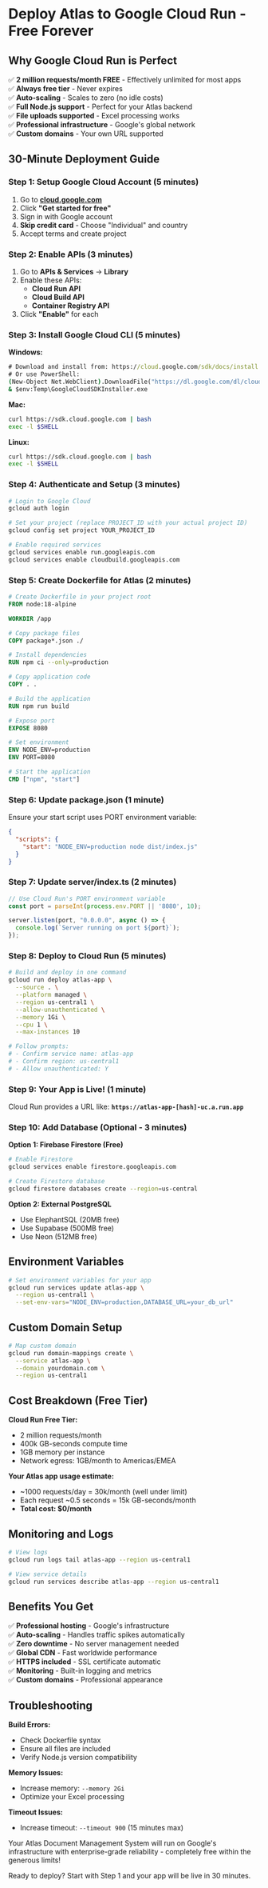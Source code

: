 # Deploy Atlas to Google Cloud Run - Free Forever

## Why Google Cloud Run is Perfect

✅ **2 million requests/month FREE** - Effectively unlimited for most apps  
✅ **Always free tier** - Never expires  
✅ **Auto-scaling** - Scales to zero (no idle costs)  
✅ **Full Node.js support** - Perfect for your Atlas backend  
✅ **File uploads supported** - Excel processing works  
✅ **Professional infrastructure** - Google's global network  
✅ **Custom domains** - Your own URL supported  

## 30-Minute Deployment Guide

### Step 1: Setup Google Cloud Account (5 minutes)
1. Go to **[cloud.google.com](https://cloud.google.com)**
2. Click **"Get started for free"**
3. Sign in with Google account
4. **Skip credit card** - Choose "Individual" and country
5. Accept terms and create project

### Step 2: Enable APIs (3 minutes)
1. Go to **APIs & Services** → **Library**
2. Enable these APIs:
   - **Cloud Run API**
   - **Cloud Build API**
   - **Container Registry API**
3. Click **"Enable"** for each

### Step 3: Install Google Cloud CLI (5 minutes)

**Windows:**
```cmd
# Download and install from: https://cloud.google.com/sdk/docs/install
# Or use PowerShell:
(New-Object Net.WebClient).DownloadFile("https://dl.google.com/dl/cloudsdk/channels/rapid/GoogleCloudSDKInstaller.exe", "$env:Temp\GoogleCloudSDKInstaller.exe")
& $env:Temp\GoogleCloudSDKInstaller.exe
```

**Mac:**
```bash
curl https://sdk.cloud.google.com | bash
exec -l $SHELL
```

**Linux:**
```bash
curl https://sdk.cloud.google.com | bash
exec -l $SHELL
```

### Step 4: Authenticate and Setup (3 minutes)
```bash
# Login to Google Cloud
gcloud auth login

# Set your project (replace PROJECT_ID with your actual project ID)
gcloud config set project YOUR_PROJECT_ID

# Enable required services
gcloud services enable run.googleapis.com
gcloud services enable cloudbuild.googleapis.com
```

### Step 5: Create Dockerfile for Atlas (2 minutes)
```dockerfile
# Create Dockerfile in your project root
FROM node:18-alpine

WORKDIR /app

# Copy package files
COPY package*.json ./

# Install dependencies
RUN npm ci --only=production

# Copy application code
COPY . .

# Build the application
RUN npm run build

# Expose port
EXPOSE 8080

# Set environment
ENV NODE_ENV=production
ENV PORT=8080

# Start the application
CMD ["npm", "start"]
```

### Step 6: Update package.json (1 minute)
Ensure your start script uses PORT environment variable:
```json
{
  "scripts": {
    "start": "NODE_ENV=production node dist/index.js"
  }
}
```

### Step 7: Update server/index.ts (2 minutes)
```typescript
// Use Cloud Run's PORT environment variable
const port = parseInt(process.env.PORT || '8080', 10);

server.listen(port, "0.0.0.0", async () => {
  console.log(`Server running on port ${port}`);
});
```

### Step 8: Deploy to Cloud Run (5 minutes)
```bash
# Build and deploy in one command
gcloud run deploy atlas-app \
  --source . \
  --platform managed \
  --region us-central1 \
  --allow-unauthenticated \
  --memory 1Gi \
  --cpu 1 \
  --max-instances 10

# Follow prompts:
# - Confirm service name: atlas-app
# - Confirm region: us-central1
# - Allow unauthenticated: Y
```

### Step 9: Your App is Live! (1 minute)
Cloud Run provides a URL like:
**`https://atlas-app-[hash]-uc.a.run.app`**

### Step 10: Add Database (Optional - 3 minutes)

**Option 1: Firebase Firestore (Free)**
```bash
# Enable Firestore
gcloud services enable firestore.googleapis.com

# Create Firestore database
gcloud firestore databases create --region=us-central
```

**Option 2: External PostgreSQL**
- Use ElephantSQL (20MB free)
- Use Supabase (500MB free)
- Use Neon (512MB free)

## Environment Variables
```bash
# Set environment variables for your app
gcloud run services update atlas-app \
  --region us-central1 \
  --set-env-vars="NODE_ENV=production,DATABASE_URL=your_db_url"
```

## Custom Domain Setup
```bash
# Map custom domain
gcloud run domain-mappings create \
  --service atlas-app \
  --domain yourdomain.com \
  --region us-central1
```

## Cost Breakdown (Free Tier)

**Cloud Run Free Tier:**
- 2 million requests/month
- 400k GB-seconds compute time
- 1GB memory per instance
- Network egress: 1GB/month to Americas/EMEA

**Your Atlas app usage estimate:**
- ~1000 requests/day = 30k/month (well under limit)
- Each request ~0.5 seconds = 15k GB-seconds/month
- **Total cost: $0/month**

## Monitoring and Logs
```bash
# View logs
gcloud run logs tail atlas-app --region us-central1

# View service details
gcloud run services describe atlas-app --region us-central1
```

## Benefits You Get

✅ **Professional hosting** - Google's infrastructure  
✅ **Auto-scaling** - Handles traffic spikes automatically  
✅ **Zero downtime** - No server management needed  
✅ **Global CDN** - Fast worldwide performance  
✅ **HTTPS included** - SSL certificate automatic  
✅ **Monitoring** - Built-in logging and metrics  
✅ **Custom domains** - Professional appearance  

## Troubleshooting

**Build Errors:**
- Check Dockerfile syntax
- Ensure all files are included
- Verify Node.js version compatibility

**Memory Issues:**
- Increase memory: `--memory 2Gi`
- Optimize your Excel processing

**Timeout Issues:**
- Increase timeout: `--timeout 900` (15 minutes max)

Your Atlas Document Management System will run on Google's infrastructure with enterprise-grade reliability - completely free within the generous limits!

Ready to deploy? Start with Step 1 and your app will be live in 30 minutes.